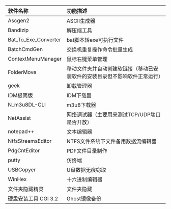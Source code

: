 | 软件名称                 | 功能描述                                  |
|:-------------------- |:------------------------------------- |
| Ascgen2              | ASCII生成器                              |
| Bandizip             | 解压缩工具                                 |
| Bat_To_Exe_Converter | bat脚本转exe可执行文件                        |
| BatchCmdGen          | 交换机重复操作命令批量生成                         |
| ContextMenuManager   | 鼠标右键菜单管理                              |
| FolderMove           | 移动文件夹并自动创建软链接（移动已安装软件的安装目录但不影响软件正常运行） |
| geek                 | 卸载管理器                                 |
| IDM极简版               | IDM下载器                                |
| N_m3u8DL-CLI         | m3u8下载器                               |
| NetAssist            | 网络调试器（主要用来测试TCP/UDP端口是否开放）            |
| notepad++            | 文本编辑器                                 |
| NtfsStreamsEditor    | NTFS文件系统下文件备用数据流编辑器                   |
| PdgCntEditor         | PDF文件目录制作                             |
| putty                | 仿终端                                   |
| USBCopyer            | U盘数据无痕窃取                              |
| WinHex               | 十六进制编辑器                               |
| 文件夹隐藏精灵              | 文件夹隐藏                                 |
| 硬盘安装工具 CGI 3.2       | Ghost镜像备份                             |
